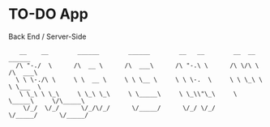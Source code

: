 # TO-DO App

Back End / Server-Side

       __    __        ______        ______        __   __        __  __        ______
      /\ "-./  \      /\  __ \      /\  ___\      /\ "-.\ \      /\ \/\ \      /\  ___\
      \ \ \-./\ \     \ \  __ \     \ \ \__ \     \ \ \-.  \     \ \ \_\ \     \ \___  \
       \ \_\ \ \_\     \ \_\ \_\     \ \_____\     \ \_\\"\_\     \ \_____\     \/\_____\
        \/_/  \/_/      \/_/\/_/      \/_____/      \/_/ \/_/      \/_____/      \/_____/
